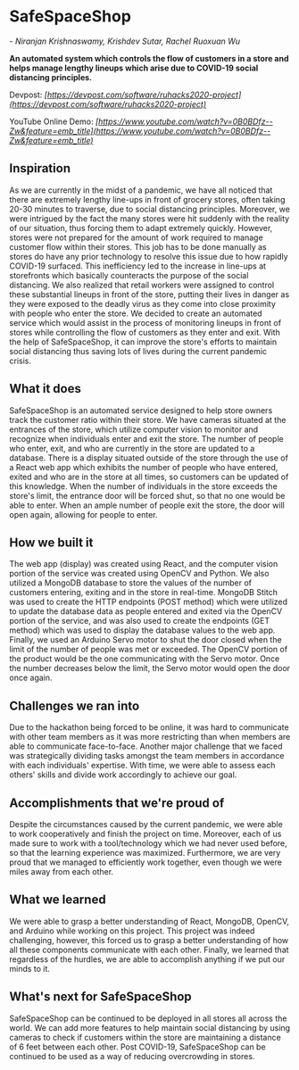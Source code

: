 # SafeSpaceShop

*- Niranjan Krishnaswamy, Krishdev Sutar, Rachel Ruoxuan Wu*

**An automated system which controls the flow of customers in a store and helps manage lengthy lineups which arise due to COVID-19 social distancing principles.**

Devpost: *[https://devpost.com/software/ruhacks2020-project](https://devpost.com/software/ruhacks2020-project)*

YouTube Online Demo: *[https://www.youtube.com/watch?v=0B0BDfz--Zw&feature=emb_title](https://www.youtube.com/watch?v=0B0BDfz--Zw&feature=emb_title)*

## Inspiration ##
As we are currently in the midst of a pandemic, we have all noticed that there are extremely lengthy line-ups in front 
of grocery stores, often taking 20-30 minutes to traverse, due to social distancing principles.  Moreover, we were 
intrigued by the fact the many stores were hit suddenly with the reality of our situation, thus forcing them to  adapt 
extremely quickly. However, stores were not prepared for the amount of work required to manage customer flow within their 
stores. This job has to be done manually as stores do have any prior technology to resolve this issue due to how rapidly 
COVID-19 surfaced. This inefficiency led to the increase in line-ups at storefronts which basically counteracts the purpose 
of the social distancing. We also realized that retail workers were assigned to control these substantial lineups in front 
of the store, putting their lives in danger as they were exposed to the deadly virus as they come into close proximity with 
people who enter the store. We decided to create an automated service which would assist in the process of monitoring lineups 
in front of stores while controlling the flow of customers as they enter and exit. With the help of SafeSpaceShop, it can 
improve the store's efforts to maintain social distancing thus saving lots of lives during the current pandemic crisis.

## What it does ##
SafeSpaceShop is an automated service designed to help store owners track the customer ratio within their store. We have 
cameras situated at the entrances of the store, which utilize computer vision to monitor and recognize when individuals 
enter and exit the store. The number of people who enter, exit, and who are currently in the store are updated to a database. 
There is a display situated outside of the store through the use of a React web app which exhibits the number of people who 
have entered, exited and who are in the store at all times, so customers can be updated of this knowledge. When the number 
of individuals in the store exceeds the store's limit, the entrance door will be forced shut, so that no one would be able 
to enter. When an ample number of people exit the store, the door will open again, allowing for people to enter.

## How we built it ##
The web app (display) was created using React, and the computer vision portion of the service was created using OpenCV and 
Python. We also utilized a MongoDB database to store the values of the number of customers entering, exiting and in the 
store in real-time. MongoDB Stitch was used to create the HTTP endpoints (POST method) which were utilized to update the 
database data as people entered and exited via the OpenCV portion of the service, and was also used to create the endpoints 
(GET method) which was used to display the database values to the web app. Finally, we used an Arduino Servo motor to shut the 
door closed when the limit of the number of people was met or exceeded. The OpenCV portion of the product would be the one 
communicating with the Servo motor. Once the number decreases below the limit, the Servo motor would open the door once again.

## Challenges we ran into ##
Due to the hackathon being forced to be online, it was hard to communicate with other team members as it was more restricting 
than when members are able to communicate face-to-face. Another major challenge that we faced was strategically dividing tasks 
amongst the team members in accordance with each individuals' expertise. With time, we were able to assess each others' skills 
and divide work accordingly to achieve our goal.

## Accomplishments that we're proud of ##
Despite the circumstances caused by the current pandemic, we were able to work cooperatively and finish the project on time. 
Moreover, each of us made sure to work with a tool/technology which we had never used before, so that the learning experience 
was maximized. Furthermore, we are very proud that we managed to efficiently work together, even though we were miles away from 
each other.

## What we learned ##
We were able to grasp a better understanding of React, MongoDB, OpenCV, and Arduino while working on this project. This project 
was indeed challenging, however, this forced us to grasp a better understanding of how all these components communicate with each 
other. Finally, we learned that regardless of the hurdles, we are able to accomplish anything if we put our minds to it.

## What's next for SafeSpaceShop ##
SafeSpaceShop can be continued to be deployed in all stores all across the world. We can add more features to help maintain social 
distancing by using cameras to check if customers within the store are maintaining a distance of 6 feet between each other. Post 
COVID-19, SafeSpaceShop can be continued to be used as a way of reducing overcrowding in stores.
